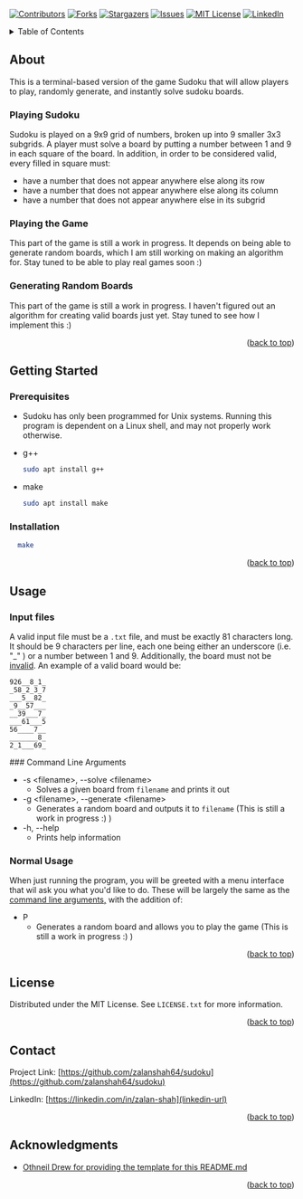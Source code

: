 <div id="top"></div>

[![Contributors][contributors-shield]][contributors-url]
[![Forks][forks-shield]][forks-url]
[![Stargazers][stars-shield]][stars-url]
[![Issues][issues-shield]][issues-url]
[![MIT License][license-shield]][license-url]
[![LinkedIn][linkedin-shield]][linkedin-url]

<details>
  <summary>Table of Contents</summary>
  <ol>
    <li>
      <a href="#about-the-project">About The Project</a>
      <ul>
        <li><a href="#built-with">Built With</a></li>
      </ul>
    </li>
    <li>
      <a href="#getting-started">Getting Started</a>
      <ul>
        <li><a href="#prerequisites">Prerequisites</a></li>
        <li><a href="#installation">Installation</a></li>
      </ul>
    </li>
    <li><a href="#usage">Usage</a></li>
    <li><a href="#roadmap">Roadmap</a></li>
    <li><a href="#contributing">Contributing</a></li>
    <li><a href="#license">License</a></li>
    <li><a href="#contact">Contact</a></li>
    <li><a href="#acknowledgments">Acknowledgments</a></li>
  </ol>
</details>

## About

This is a terminal-based version of the game Sudoku that will allow players to play, randomly generate, and instantly solve sudoku boards.

### Playing Sudoku
<div id="validity">
Sudoku is played on a 9x9 grid of numbers, broken up into 9 smaller 3x3 subgrids. A player must solve a board by putting a number between 1 and 9 in each square of the board. In addition, in order to be considered valid, every filled in square must:

* have a number that does not appear anywhere else along its row
* have a number that does not appear anywhere else along its column
* have a number that does not appear anywhere else in its subgrid

### Playing the Game

This part of the game is still a work in progress. It depends on being able to generate random boards, which I am still working on making an algorithm for. Stay tuned to be able to play real games soon :)

### Generating Random Boards

This part of the game is still a work in progress. I haven't figured out an algorithm for creating valid boards just yet. Stay tuned to see how I implement this :)

<p align="right">(<a href="#top">back to top</a>)</p>



## Getting Started

### Prerequisites

* Sudoku has only been programmed for Unix systems. Running this program is dependent on a Linux shell, and may not properly work otherwise.

* g++
  ```sh
  sudo apt install g++
  ```

* make
  ```sh
  sudo apt install make
  ```

### Installation

```sh
  make
```

<p align="right">(<a href="#top">back to top</a>)</p>



## Usage

### Input files

A valid input file must be a `.txt` file, and must be exactly 81 characters long. It should be 9 characters per line, each one being either an underscore (i.e. "_" ) or a number between 1 and 9. Additionally, the board must not be <a href="#validity">invalid</a>.  An example of a valid board would be:

```
926__8_1_
_58_2_3_7
___5__82_
_9__57___
__39___7_
___61___5
56____7__
_______8_
2_1___69_
```

<div id="commandLineArguments">
### Command Line Arguments

* -s \<filename\>, --solve \<filename\>
    * Solves a given board from `filename` and prints it out
* -g \<filename\>, --generate \<filename\>
    * Generates a random board and outputs it to `filename` (This is still a work in progress :) )
* -h, --help
    * Prints help information

### Normal Usage
When just running the program, you will be greeted with a menu interface that wil ask you what you'd like to do. These will be largely the same as the <a href="#commandLineArguments">command line arguments,</a> with the addition of:

* P
    * Generates a random board and allows you to play the game (This is still a work in progress :) )

<p align="right">(<a href="#top">back to top</a>)</p>

## License

Distributed under the MIT License. See `LICENSE.txt` for more information.

<p align="right">(<a href="#top">back to top</a>)</p>

## Contact

Project Link: [https://github.com/zalanshah64/sudoku](https://github.com/zalanshah64/sudoku)

LinkedIn: [https://linkedin.com/in/zalan-shah](linkedin-url)

<p align="right">(<a href="#top">back to top</a>)</p>



## Acknowledgments

* [Othneil Drew for providing the template for this README.md](https://github.com/othneildrew/Best-README-Template)

<p align="right">(<a href="#top">back to top</a>)</p>



[contributors-shield]: https://img.shields.io/github/contributors/zalanshah64/sudoku.svg?style=for-the-badge
[contributors-url]: https://github.com/zalanshah64/sudoku/graphs/contributors
[forks-shield]: https://img.shields.io/github/forks/zalanshah64/sudoku.svg?style=for-the-badge
[forks-url]: https://github.com/zalanshah64/sudoku/network/members
[stars-shield]: https://img.shields.io/github/stars/zalanshah64/sudoku.svg?style=for-the-badge
[stars-url]: https://github.com/zalanshah64/sudoku/stargazers
[issues-shield]: https://img.shields.io/github/issues/zalanshah64/sudoku.svg?style=for-the-badge
[issues-url]: https://github.com/zalanshah64/sudoku/issues
[license-shield]: https://img.shields.io/github/license/zalanshah64/sudoku.svg?style=for-the-badge
[license-url]: https://github.com/zalanshah64/sudoku/blob/master/LICENSE.txt
[linkedin-shield]: https://img.shields.io/badge/-LinkedIn-black.svg?style=for-the-badge&logo=linkedin&colorB=555
[linkedin-url]: https://linkedin.com/in/zalan-shah